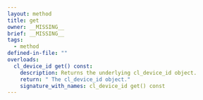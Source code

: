 ```yaml
---
layout: method
title: get
owner: __MISSING__
brief: __MISSING__
tags:
  - method
defined-in-file: ""
overloads:
  cl_device_id get() const:
    description: Returns the underlying cl_device_id object.
    return: " The cl_device_id object."
    signature_with_names: cl_device_id get() const
---
```

